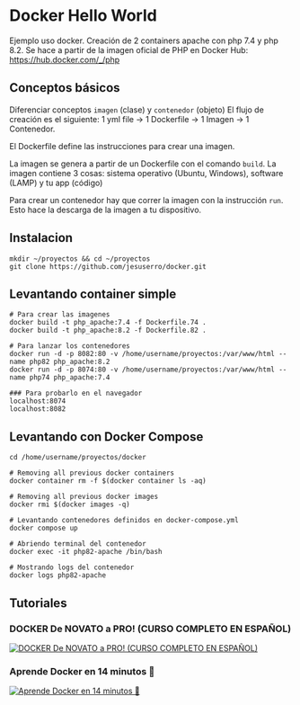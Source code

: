 # Docker Hello World

Ejemplo uso docker. Creación de 2 containers apache con php 7.4 y php 8.2.
Se hace a partir de la imagen oficial de PHP en Docker Hub: <https://hub.docker.com/_/php>

## Conceptos básicos

Diferenciar conceptos `imagen` (clase) y `contenedor` (objeto)
El flujo de creación es el siguiente: 1 yml file -> 1 Dockerfile -> 1 Imagen -> 1 Contenedor.

El Dockerfile define las instrucciones para crear una imagen.

La imagen se genera a partir de un Dockerfile con el comando `build`. La imagen contiene 3 cosas: sistema operativo (Ubuntu, Windows), software (LAMP) y tu app (código)

Para crear un contenedor hay que correr la imagen con la instrucción `run`. Esto hace la descarga de la imagen a tu dispositivo.

## Instalacion

``` shell
mkdir ~/proyectos && cd ~/proyectos
git clone https://github.com/jesuserro/docker.git
```

## Levantando container simple

``` shell
# Para crear las imagenes
docker build -t php_apache:7.4 -f Dockerfile.74 .
docker build -t php_apache:8.2 -f Dockerfile.82 .

# Para lanzar los contenedores
docker run -d -p 8082:80 -v /home/username/proyectos:/var/www/html --name php82 php_apache:8.2
docker run -d -p 8074:80 -v /home/username/proyectos:/var/www/html --name php74 php_apache:7.4

### Para probarlo en el navegador
localhost:8074
localhost:8082
```

## Levantando con Docker Compose

``` shell
cd /home/username/proyectos/docker

# Removing all previous docker containers  
docker container rm -f $(docker container ls -aq)

# Removing all previous docker images  
docker rmi $(docker images -q)

# Levantando contenedores definidos en docker-compose.yml
docker compose up

# Abriendo terminal del contenedor
docker exec -it php82-apache /bin/bash

# Mostrando logs del contenedor
docker logs php82-apache
```

## Tutoriales

### DOCKER De NOVATO a PRO! (CURSO COMPLETO EN ESPAÑOL)

[![DOCKER De NOVATO a PRO! (CURSO COMPLETO EN ESPAÑOL)](https://img.youtube.com/vi/CV_Uf3Dq-EU/0.jpg)](https://www.youtube.com/watch?v=CV_Uf3Dq-EU)

### Aprende Docker en 14 minutos 🐳

[![Aprende Docker en 14 minutos 🐳](https://img.youtube.com/vi/6idFknRIOp4/0.jpg)](https://www.youtube.com/watch?v=6idFknRIOp4)

